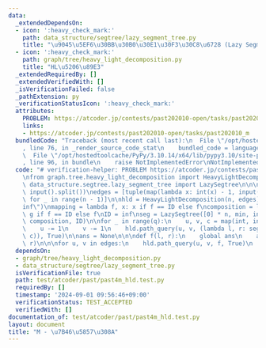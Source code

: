 ```yaml
---
data:
  _extendedDependsOn:
  - icon: ':heavy_check_mark:'
    path: data_structure/segtree/lazy_segment_tree.py
    title: "\u9045\u5EF6\u30BB\u30B0\u30E1\u30F3\u30C8\u6728 (Lazy Segment Tree)"
  - icon: ':heavy_check_mark:'
    path: graph/tree/heavy_light_decomposition.py
    title: "HL\u5206\u89E3"
  _extendedRequiredBy: []
  _extendedVerifiedWith: []
  _isVerificationFailed: false
  _pathExtension: py
  _verificationStatusIcon: ':heavy_check_mark:'
  attributes:
    PROBLEM: https://atcoder.jp/contests/past202010-open/tasks/past202010_m
    links:
    - https://atcoder.jp/contests/past202010-open/tasks/past202010_m
  bundledCode: "Traceback (most recent call last):\n  File \"/opt/hostedtoolcache/PyPy/3.10.14/x64/lib/pypy3.10/site-packages/onlinejudge_verify/documentation/build.py\"\
    , line 76, in _render_source_code_stat\n    bundled_code = language.bundle(\n\
    \  File \"/opt/hostedtoolcache/PyPy/3.10.14/x64/lib/pypy3.10/site-packages/onlinejudge_verify/languages/python.py\"\
    , line 96, in bundle\n    raise NotImplementedError\nNotImplementedError\n"
  code: "# verification-helper: PROBLEM https://atcoder.jp/contests/past202010-open/tasks/past202010_m\n\
    \nfrom graph.tree.heavy_light_decomposition import HeavyLightDecomposition\nfrom\
    \ data_structure.segtree.lazy_segment_tree import LazySegtree\n\n\nn, q = map(int,\
    \ input().split())\nedges = [tuple(map(lambda x: int(x) - 1, input().split()))\
    \ for _ in range(n - 1)]\n\nhld = HeavyLightDecomposition(n, edges)\n\ninf = float(\"\
    inf\")\nmapping = lambda f, x: x if f == ID else f\ncomposition = lambda f, g:\
    \ g if f == ID else f\nID = inf\nseg = LazySegtree([0] * n, min, inf, mapping,\
    \ composition, ID)\n\nfor _ in range(q):\n    u, v, c = map(int, input().split())\n\
    \    u -= 1\n    v -= 1\n    hld.path_query(u, v, (lambda l, r: seg.apply(l, r,\
    \ c)), True)\n\nans = None\n\n\ndef f(l, r):\n    global ans\n    ans = seg.prod(l,\
    \ r)\n\n\nfor u, v in edges:\n    hld.path_query(u, v, f, True)\n    print(ans)\n"
  dependsOn:
  - graph/tree/heavy_light_decomposition.py
  - data_structure/segtree/lazy_segment_tree.py
  isVerificationFile: true
  path: test/atcoder/past/past4m_hld.test.py
  requiredBy: []
  timestamp: '2024-09-01 09:56:46+09:00'
  verificationStatus: TEST_ACCEPTED
  verifiedWith: []
documentation_of: test/atcoder/past/past4m_hld.test.py
layout: document
title: "M - \u7B46\u5857\u308A"
---
```

